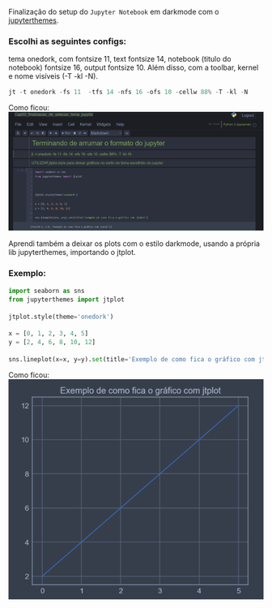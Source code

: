 Finalização do setup do ```Jupyter Notebook``` em darkmode com o [jupyterthemes](https://github.com/dunovank/jupyter-themes).

### Escolhi as seguintes configs:

tema onedork, com fontsize 11, text fontsize 14, notebook (titulo do notebook) fontsize 16, output fontsize 10.
Além disso, com a toolbar, kernel e nome visíveis (-T -kl -N).
~~~python
jt -t onedork -fs 11  -tfs 14 -nfs 16 -ofs 10 -cellw 88% -T -kl -N
~~~

Como ficou:
![configuração onedork](https://raw.githubusercontent.com/gustavo-rossin/Data_Science_Academy/main/Python%20in%20Data%20Analysis%20and%20Data%20Science/Cap03/exemplo_config_onedork.png)

Aprendi também a deixar os plots com o estilo darkmode, usando a própria lib jupyterthemes, importando o jtplot.

### Exemplo:
~~~python
import seaborn as sns
from jupyterthemes import jtplot

jtplot.style(theme='onedork')

x = [0, 1, 2, 3, 4, 5]
y = [2, 4, 6, 8, 10, 12]

sns.lineplot(x=x, y=y).set(title='Exemplo de como fica o gráfico com jtplot')
~~~

Como ficou:
<br>
![exemplo com jtplot no darkmode](https://raw.githubusercontent.com/gustavo-rossin/Data_Science_Academy/main/Python%20in%20Data%20Analysis%20and%20Data%20Science/Cap03/exemplo_grafico_jtplot.png)
